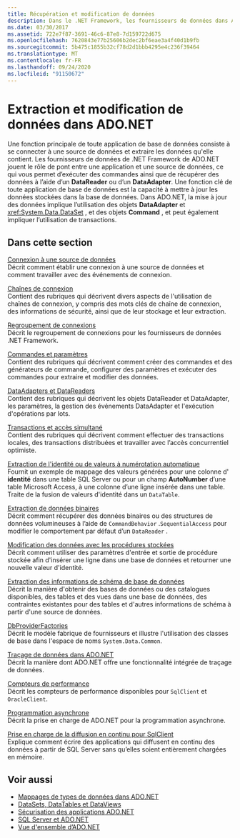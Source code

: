 ```yaml
---
title: Récupération et modification de données
description: Dans le .NET Framework, les fournisseurs de données dans ADO.NET jouent le rôle de pont entre une application et une source de données pour lire et mettre à jour des données.
ms.date: 03/30/2017
ms.assetid: 722e7f87-3691-46c6-87e8-7d159722d675
ms.openlocfilehash: 7620843e77b25606b2dec2bf6eae3a4f40d1b9fb
ms.sourcegitcommit: 5b475c1855b32cf78d2d1bbb4295e4c236f39464
ms.translationtype: MT
ms.contentlocale: fr-FR
ms.lasthandoff: 09/24/2020
ms.locfileid: "91150672"
---
```

# <a name="retrieving-and-modifying-data-in-adonet"></a>Extraction et modification de données dans ADO.NET

Une fonction principale de toute application de base de données consiste à se connecter à une source de données et extraire les données qu'elle contient. Les fournisseurs de données de .NET Framework de ADO.NET jouent le rôle de pont entre une application et une source de données, ce qui vous permet d’exécuter des commandes ainsi que de récupérer des données à l’aide d’un **DataReader** ou d’un **DataAdapter**. Une fonction clé de toute application de base de données est la capacité à mettre à jour les données stockées dans la base de données. Dans ADO.NET, la mise à jour des données implique l’utilisation des objets **DataAdapter** et <xref:System.Data.DataSet> , et des objets **Command** , et peut également impliquer l’utilisation de transactions.  
  
## <a name="in-this-section"></a>Dans cette section  

 [Connexion à une source de données](connecting-to-a-data-source.md)  
 Décrit comment établir une connexion à une source de données et comment travailler avec des événements de connexion.  
  
 [Chaînes de connexion](connection-strings.md)  
 Contient des rubriques qui décrivent divers aspects de l'utilisation de chaînes de connexion, y compris des mots clés de chaîne de connexion, des informations de sécurité, ainsi que de leur stockage et leur extraction.  
  
 [Regroupement de connexions](connection-pooling.md)  
 Décrit le regroupement de connexions pour les fournisseurs de données .NET Framework.  
  
 [Commandes et paramètres](commands-and-parameters.md)  
 Contient des rubriques qui décrivent comment créer des commandes et des générateurs de commande, configurer des paramètres et exécuter des commandes pour extraire et modifier des données.  
  
 [DataAdapters et DataReaders](dataadapters-and-datareaders.md)  
 Contient des rubriques qui décrivent les objets DataReader et DataAdapter, les paramètres, la gestion des événements DataAdapter et l'exécution d'opérations par lots.  
  
 [Transactions et accès simultané](transactions-and-concurrency.md)  
 Contient des rubriques qui décrivent comment effectuer des transactions locales, des transactions distribuées et travailler avec l’accès concurrentiel optimiste.  
  
 [Extraction de l'identité ou de valeurs à numérotation automatique](retrieving-identity-or-autonumber-values.md)  
 Fournit un exemple de mappage des valeurs générées pour une colonne d' **identité** dans une table SQL Server ou pour un champ **AutoNumber** d’une table Microsoft Access, à une colonne d’une ligne insérée dans une table. Traite de la fusion de valeurs d'identité dans un `DataTable`.  
  
 [Extraction de données binaires](retrieving-binary-data.md)  
 Décrit comment récupérer des données binaires ou des structures de données volumineuses à l’aide de `CommandBehavior` .`SequentialAccess` pour modifier le comportement par défaut d’un `DataReader` .  
  
 [Modification des données avec les procédures stockées](modifying-data-with-stored-procedures.md)  
 Décrit comment utiliser des paramètres d'entrée et sortie de procédure stockée afin d'insérer une ligne dans une base de données et retourner une nouvelle valeur d'identité.  
  
 [Extraction des informations de schéma de base de données](retrieving-database-schema-information.md)  
 Décrit la manière d'obtenir des bases de données ou des catalogues disponibles, des tables et des vues dans une base de données, des contraintes existantes pour des tables et d'autres informations de schéma à partir d'une source de données.  
  
 [DbProviderFactories](dbproviderfactories.md)  
 Décrit le modèle fabrique de fournisseurs et illustre l'utilisation des classes de base dans l'espace de noms `System.Data.Common`.  
  
 [Traçage de données dans ADO.NET](data-tracing.md)  
 Décrit la manière dont ADO.NET offre une fonctionnalité intégrée de traçage de données.  
  
 [Compteurs de performance](performance-counters.md)  
 Décrit les compteurs de performance disponibles pour `SqlClient` et `OracleClient`.  
  
 [Programmation asynchrone](asynchronous-programming.md)  
 Décrit la prise en charge de ADO.NET pour la programmation asynchrone.  
  
 [Prise en charge de la diffusion en continu pour SqlClient](sqlclient-streaming-support.md)  
 Explique comment écrire des applications qui diffusent en continu des données à partir de SQL Server sans qu’elles soient entièrement chargées en mémoire.  
  
## <a name="see-also"></a>Voir aussi

- [Mappages de types de données dans ADO.NET](data-type-mappings-in-ado-net.md)
- [DataSets, DataTables et DataViews](./dataset-datatable-dataview/index.md)
- [Sécurisation des applications ADO.NET](securing-ado-net-applications.md)
- [SQL Server et ADO.NET](./sql/index.md)
- [Vue d'ensemble d’ADO.NET](ado-net-overview.md)

